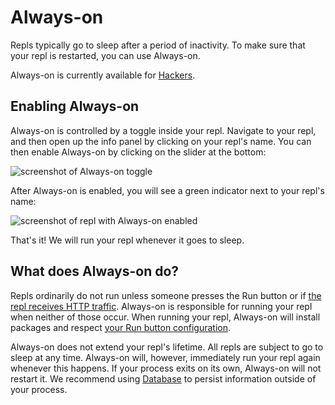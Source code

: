 # Always-on

Repls typically go to sleep after a period of inactivity. To make sure that your repl is restarted, you can use Always-on.

Always-on is currently available for [Hackers](https://repl.it/site/pricing).

## Enabling Always-on

Always-on is controlled by a toggle inside your repl. Navigate to your repl, and then open up the info panel by clicking on your repl's name. You can then enable Always-on by clicking on the slider at the bottom:

![screenshot of Always-on toggle](/images/repls/always-on-toggle.png)

After Always-on is enabled, you will see a green indicator next to your repl's name:

![screenshot of repl with Always-on enabled](/images/repls/always-on-enabled.png)

That's it! We will run your repl whenever it goes to sleep.

## What does Always-on do?

Repls ordinarily do not run unless someone presses the Run button or if [the repl receives HTTP traffic](/repls/web-hosting). Always-on is responsible for running your repl when neither of those occur. When running your repl, Always-on will install packages and respect [your Run button configuration](/repls/dot-replit).

Always-on does not extend your repl's lifetime. All repls are subject to go to sleep at any time. Always-on will, however, immediately run your repl again whenever this happens. If your process exits on its own, Always-on will not restart it. We recommend using [Database](/misc/database) to persist information outside of your process.

<!--
## Feedback

We are interested in hearing from you about your experience with Always-on. Link to some thread where this can happen.
-->